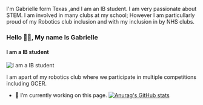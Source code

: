 I'm Gabrielle form Texas ,and I am an IB student. I am very passionate about STEM. I am involved in many clubs at my school; However I am particullarly proud of my Robotics club inclusion and with my inclusion in by NHS clubs.


### Hello 👋🏿, My name Is Gabrielle
#### I am a IB student
![I am a IB student](https://media.istockphoto.com/id/1402546586/vector/cosmic-illustration-beautiful-colorful-space-background-watercolor-cosmos.jpg?s=612x612&w=0&k=20&c=LI8SXLqNzMOSJv2QmghgUIjA70667PZXZajV8bYV1VU=)

I am apart of my robotics club where we participate in multiple competitions including GCER.

- 🔭 I’m currently working on this page. 
[![Anurag's GitHub stats](https://github-readme-stats.vercel.app/api?username=barnegab002)](https://github.com/anuraghazra/github-readme-stats)
